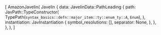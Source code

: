 [
    AmazonJavelin(
        Javelin {
            data: JavelinData::PathLeading {
                path: JavPath::TypeConstructor(
                    TypePath(`syntax_basics::defn::major_item::ty::enum_ty::A`, `Enum`),
                ),
                instantiation: JavInstantiation {
                    symbol_resolutions: [],
                    separator: None,
                },
            },
        },
    ),
]